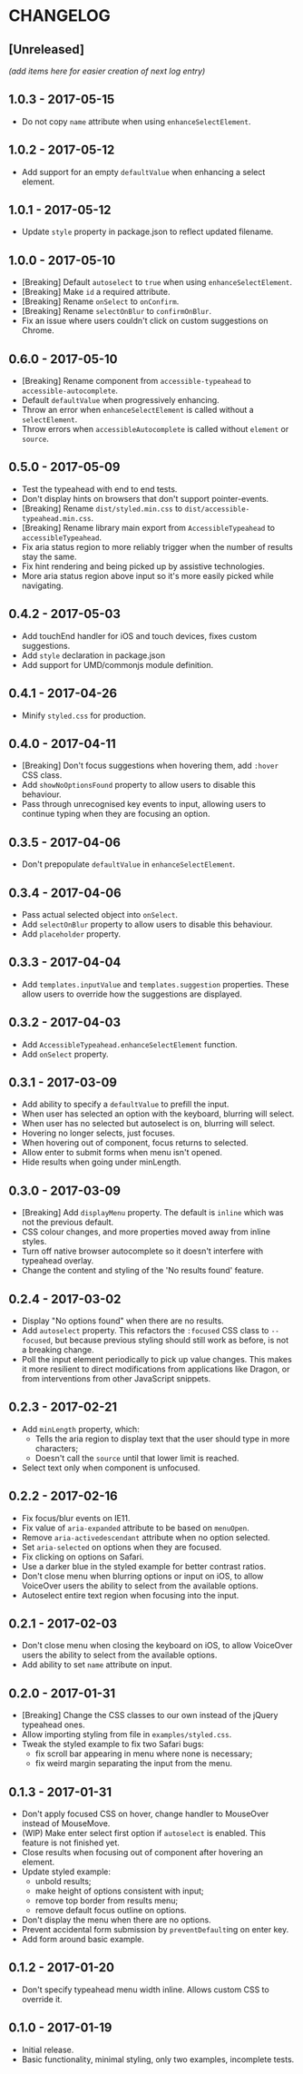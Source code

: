 # CHANGELOG

## [Unreleased]

_(add items here for easier creation of next log entry)_

## 1.0.3 - 2017-05-15

- Do not copy `name` attribute when using `enhanceSelectElement`.

## 1.0.2 - 2017-05-12

- Add support for an empty `defaultValue` when enhancing a select element.

## 1.0.1 - 2017-05-12

- Update `style` property in package.json to reflect updated filename.

## 1.0.0 - 2017-05-10

- [Breaking] Default `autoselect` to `true` when using `enhanceSelectElement`.
- [Breaking] Make `id` a required attribute.
- [Breaking] Rename `onSelect` to `onConfirm`.
- [Breaking] Rename `selectOnBlur` to `confirmOnBlur`.
- Fix an issue where users couldn't click on custom suggestions on Chrome.

## 0.6.0 - 2017-05-10

- [Breaking] Rename component from `accessible-typeahead` to `accessible-autocomplete`.
- Default `defaultValue` when progressively enhancing.
- Throw an error when `enhanceSelectElement` is called without a `selectElement`.
- Throw errors when `accessibleAutocomplete` is called without `element` or `source`.

## 0.5.0 - 2017-05-09

- Test the typeahead with end to end tests.
- Don't display hints on browsers that don't support pointer-events.
- [Breaking] Rename `dist/styled.min.css` to `dist/accessible-typeahead.min.css`.
- [Breaking] Rename library main export from `AccessibleTypeahead` to `accessibleTypeahead`.
- Fix aria status region to more reliably trigger when the number of results stay the same.
- Fix hint rendering and being picked up by assistive technologies.
- More aria status region above input so it's more easily picked while navigating.

## 0.4.2 - 2017-05-03

- Add touchEnd handler for iOS and touch devices, fixes custom suggestions.
- Add `style` declaration in package.json
- Add support for UMD/commonjs module definition.

## 0.4.1 - 2017-04-26

- Minify `styled.css` for production.

## 0.4.0 - 2017-04-11

- [Breaking] Don't focus suggestions when hovering them, add `:hover` CSS class.
- Add `showNoOptionsFound` property to allow users to disable this behaviour.
- Pass through unrecognised key events to input, allowing users to continue typing when they are focusing an option.

## 0.3.5 - 2017-04-06

- Don't prepopulate `defaultValue` in `enhanceSelectElement`.

## 0.3.4 - 2017-04-06

- Pass actual selected object into `onSelect`.
- Add `selectOnBlur` property to allow users to disable this behaviour.
- Add `placeholder` property.

## 0.3.3 - 2017-04-04

- Add `templates.inputValue` and `templates.suggestion` properties. These allow users to override how the suggestions are displayed.

## 0.3.2 - 2017-04-03

- Add `AccessibleTypeahead.enhanceSelectElement` function.
- Add `onSelect` property.

## 0.3.1 - 2017-03-09

- Add ability to specify a `defaultValue` to prefill the input.
- When user has selected an option with the keyboard, blurring will select.
- When user has no selected but autoselect is on, blurring will select.
- Hovering no longer selects, just focuses.
- When hovering out of component, focus returns to selected.
- Allow enter to submit forms when menu isn't opened.
- Hide results when going under minLength.

## 0.3.0 - 2017-03-09

- [Breaking] Add `displayMenu` property. The default is `inline` which was not the previous default.
- CSS colour changes, and more properties moved away from inline styles.
- Turn off native browser autocomplete so it doesn't interfere with typeahead overlay.
- Change the content and styling of the 'No results found' feature.

## 0.2.4 - 2017-03-02

- Display "No options found" when there are no results.
- Add `autoselect` property. This refactors the `:focused` CSS class to `--focused`, but because previous styling should still work as before, is not a breaking change.
- Poll the input element periodically to pick up value changes. This makes it more resilient to direct modifications from applications like Dragon, or from interventions from other JavaScript snippets.

## 0.2.3 - 2017-02-21

- Add `minLength` property, which:
  - Tells the aria region to display text that the user should type in more characters;
  - Doesn't call the `source` until that lower limit is reached.
- Select text only when component is unfocused.

## 0.2.2 - 2017-02-16

- Fix focus/blur events on IE11.
- Fix value of `aria-expanded` attribute to be based on `menuOpen`.
- Remove `aria-activedescendant` attribute when no option selected.
- Set `aria-selected` on options when they are focused.
- Fix clicking on options on Safari.
- Use a darker blue in the styled example for better contrast ratios.
- Don't close menu when blurring options or input on iOS, to allow VoiceOver users the ability to select from the available options.
- Autoselect entire text region when focusing into the input.

## 0.2.1 - 2017-02-03

- Don't close menu when closing the keyboard on iOS, to allow VoiceOver users the ability to select from the available options.
- Add ability to set `name` attribute on input.

## 0.2.0 - 2017-01-31

- [Breaking] Change the CSS classes to our own instead of the jQuery typeahead ones.
- Allow importing styling from file in `examples/styled.css`.
- Tweak the styled example to fix two Safari bugs:
  - fix scroll bar appearing in menu where none is necessary;
  - fix weird margin separating the input from the menu.

## 0.1.3 - 2017-01-31

- Don't apply focused CSS on hover, change handler to MouseOver instead of MouseMove.
- (WIP) Make enter select first option if `autoselect` is enabled. This feature is not finished yet.
- Close results when focusing out of component after hovering an element.
- Update styled example:
  - unbold results;
  - make height of options consistent with input;
  - remove top border from results menu;
  - remove default focus outline on options.
- Don't display the menu when there are no options.
- Prevent accidental form submission by `preventDefault`ing on enter key.
- Add form around basic example.

## 0.1.2 - 2017-01-20

- Don't specify typeahead menu width inline. Allows custom CSS to override it.

## 0.1.0 - 2017-01-19

- Initial release.
- Basic functionality, minimal styling, only two examples, incomplete tests.
